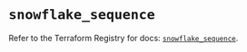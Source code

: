 # `snowflake_sequence`

Refer to the Terraform Registry for docs: [`snowflake_sequence`](https://registry.terraform.io/providers/snowflake-labs/snowflake/0.94.0/docs/resources/sequence).
